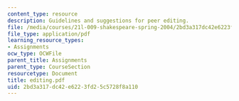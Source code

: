 ```yaml
---
content_type: resource
description: Guidelines and suggestions for peer editing.
file: /media/courses/21l-009-shakespeare-spring-2004/2bd3a317dc42e6223fd25c5728f8a110_editing.pdf
file_type: application/pdf
learning_resource_types:
- Assignments
ocw_type: OCWFile
parent_title: Assignments
parent_type: CourseSection
resourcetype: Document
title: editing.pdf
uid: 2bd3a317-dc42-e622-3fd2-5c5728f8a110
---
```

